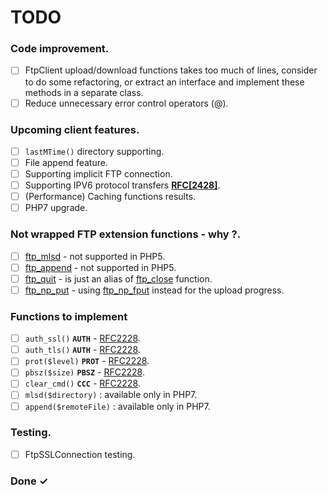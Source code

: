# TODO

### Code improvement.
- [ ] FtpClient upload/download functions takes too much of lines, consider to do some refactoring, or extract an interface and implement these methods in a separate class. 
- [ ] Reduce unnecessary error control operators (@).

### Upcoming client features.
- [ ] `lastMTime()` directory supporting.  
- [ ] File append feature.
- [ ] Supporting implicit FTP connection.
- [ ] Supporting IPV6 protocol transfers **[RFC[2428]](https://tools.ietf.org/html/rfc2428)**.
- [ ] (Performance) Caching functions results.
- [ ] PHP7 upgrade.

### Not wrapped FTP extension functions - why ?.
- [ ] [ftp_mlsd](https://www.php.net/manual/en/function.ftp-append.php) - not supported in PHP5. 
- [ ] [ftp_append](https://www.php.net/manual/en/function.ftp-mlsd.php) - not supported in PHP5. 
- [ ] [ftp_quit](https://www.php.net/manual/en/function.ftp-quit.php) - is just an alias of [ftp_close](https://www.php.net/manual/en/function.ftp-close.php) function.
- [ ] [ftp_np_put](https://www.php.net/manual/en/function.ftp-nb-put.php) - using [ftp_np_fput](https://www.php.net/manual/en/function.ftp-nb-fput.php) instead for the upload progress.

### Functions to implement
- [ ] `auth_ssl()` **`AUTH`** - [RFC2228](https://tools.ietf.org/html/rfc2228).
- [ ] `auth_tls()` **`AUTH`** - [RFC2228](https://tools.ietf.org/html/rfc2228).
- [ ] `prot($level)` **`PROT`** - [RFC2228](https://tools.ietf.org/html/rfc2228).
- [ ] `pbsz($size)` **`PBSZ`** - [RFC2228](https://tools.ietf.org/html/rfc2228).
- [ ] `clear_cmd()` **`CCC`** -  [RFC2228](https://tools.ietf.org/html/rfc2228).
- [ ] `mlsd($directory)` : available only in PHP7.
- [ ] `append($remoteFile)` : available only in PHP7.

### Testing.
- [ ] FtpSSLConnection testing.

### Done ✓